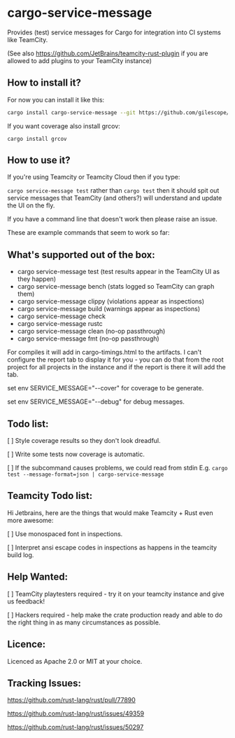 # cargo-service-message

Provides (test) service messages for Cargo for integration into CI systems like TeamCity.

(See also https://github.com/JetBrains/teamcity-rust-plugin if you are allowed to add plugins to your TeamCity instance)

## How to install it?

For now you can install it like this:
```sh
cargo install cargo-service-message --git https://github.com/gilescope/cargo-service-message.git
```

If you want coverage also install grcov:
```
cargo install grcov
```

## How to use it?

If you're using Teamcity or Teamcity Cloud then if you type:

`cargo service-message test` rather than `cargo test` then it should spit out service messages that TeamCity (and others?) will understand and update the UI on the fly.

If you have a command line that doesn't work then please raise an issue.

These are example commands that seem to work so far:

## What's supported out of the box:

   * cargo service-message test (test results appear in the TeamCity UI as they happen)
   * cargo service-message bench (stats logged so TeamCity can graph them)
   * cargo service-message clippy (violations appear as inspections)
   * cargo service-message build (warnings appear as inspections)
   * cargo service-message check
   * cargo service-message rustc
   * cargo service-message clean (no-op passthrough)
   * cargo service-message fmt (no-op passthrough)

For compiles it will add in cargo-timings.html to the artifacts. I can't configure the report tab to display it for you - you can do that from the root project for all projects in the instance and if the report is there it will add the tab.

set env SERVICE_MESSAGE="--cover" for coverage to be generate.

set env SERVICE_MESSAGE="--debug" for debug messages.

## Todo list:
   [ ] Style coverage results so they don't look dreadful.

   [ ] Write some tests now coverage is automatic.

   [ ] If the subcommand causes problems, we could read from stdin E.g. `cargo test --message-format=json | cargo-service-message`

## Teamcity Todo list:

Hi Jetbrains, here are the things that would make Teamcity + Rust even more awesome:

   [ ] Use monospaced font in inspections.

   [ ] Interpret ansi escape codes in inspections as happens in the teamcity build log.

## Help Wanted:

   [ ] TeamCity playtesters required - try it on your teamcity instance and give us feedback!

   [ ] Hackers required - help make the crate production ready and able to do the right thing in as many circumstances as possible.

## Licence:

Licenced as Apache 2.0 or MIT at your choice.

## Tracking Issues:

https://github.com/rust-lang/rust/pull/77890

https://github.com/rust-lang/rust/issues/49359

https://github.com/rust-lang/rust/issues/50297